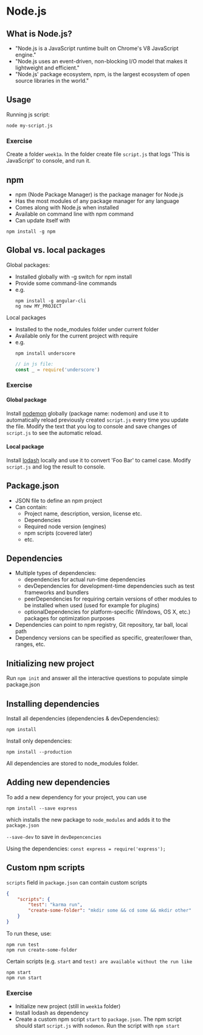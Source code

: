 # Node.js

## What is Node.js?
* "Node.js is a JavaScript runtime built on Chrome's V8 JavaScript engine."
* "Node.js uses an event-driven, non-blocking I/O model that makes it lightweight and efficient."
* "Node.js' package ecosystem, npm, is the largest ecosystem of open source libraries in the world."

## Usage
Running js script:
```
node my-script.js
```

### Exercise
Create a folder `week1a`. In the folder create file `script.js` that logs 'This is JavaScript' to console, and run it. 

## npm
* npm (Node Package Manager) is the package manager for Node.js
* Has the most modules of any package manager for any language
* Comes along with Node.js when installed
* Available on command line with npm command
* Can update itself with 
```
npm install -g npm
```

## Global vs. local packages
Global packages:

* Installed globally with -g switch for npm install
* Provide some command-line commands
* e.g.
  ```
  npm install -g angular-cli
  ng new MY_PROJECT
  ```

Local packages

* Installed to the node_modules folder under current folder
* Available only for the current project with require
* e.g.
  ```
  npm install underscore
  ```
  ```javascript
  // in js file:
  const _ = require('underscore')
  ```

### Exercise
#### Global package
Install [nodemon](https://nodemon.io/) globally (package name: nodemon) and use it to automatically reload previously created `script.js` every time you update the file. Modify the text that you log to console and save changes of `script.js` to see the automatic reload.

#### Local package
Install [lodash](https://lodash.com/) locally and use it to convert 'Foo Bar' to camel case. Modify `script.js` and log the result to console.

## Package.json
* JSON file to define an npm project
* Can contain:
  * Project name, description, version, license etc.
  * Dependencies
  * Required node version (engines)
  * npm scripts (covered later)
  * etc.
  
## Dependencies
* Multiple types of dependencies:
  * dependencies for actual run-time dependencies
  * devDependencies for development-time dependencies such as test frameworks and bundlers
  * peerDependencies for requiring certain versions of other modules to be installed when used (used for example for plugins)
  * optionalDependencies for platform-specific (Windows, OS X, etc.) packages for optimization purposes
* Dependencies can point to npm registry, Git repository, tar ball, local path
* Dependency versions can be specified as specific, greater/lower than, ranges, etc.

## Initializing new project
Run `npm init` and answer all the interactive questions to populate simple package.json

## Installing dependencies
Install all dependencies (dependencies & devDependencies):
``` 
npm install
```

Install only dependencies:
```
npm install --production
```

All dependencies are stored to node_modules folder.

## Adding new dependencies
To add a new dependency for your project, you can use
```
npm install --save express
```
which installs the new package to `node_modules` and adds it to the `package.json`

`--save-dev` to save in `devDepencencies`

Using the dependencies: `const express = require('express');`

## Custom npm scripts
`scripts` field in `package.json` can contain custom scripts
```json
{
    "scripts": {
        "test": "karma run",
        "create-some-folder": "mkdir some && cd some && mkdir other"
    }
}
```

To run these, use:
```
npm run test
npm run create-some-folder
```

Certain scripts (e.g. `start` and `test) are available without the run like`
```
npm start
npm run start
```
### Exercise
* Initialize new project (still in `week1a` folder) 
* Install lodash as dependency
* Create a custom npm script `start` to `package.json`. The npm script should start `script.js` with `nodemon`. Run the script with `npm start`